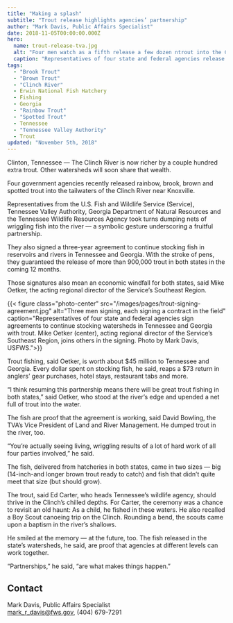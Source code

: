 ```yaml
---
title: "Making a splash"
subtitle: "Trout release highlights agencies’ partnership"
author: "Mark Davis, Public Affairs Specialist"
date: 2018-11-05T00:00:00.000Z
hero:
  name: trout-release-tva.jpg
  alt: "Four men watch as a fifth release a few dozen ntrout into the Clinch River."
  caption: "Representatives of four state and federal agencies release the first of hundreds of trout into the Clinch River near Knoxville. They gathered recently to sign an agreement to stock trout in watersheds in Tennessee and Georgia. Photo by TVA."
tags:
  - "Brook Trout"
  - "Brown Trout"
  - "Clinch River"
  - Erwin National Fish Hatchery
  - Fishing
  - Georgia
  - "Rainbow Trout"
  - "Spotted Trout"
  - Tennessee
  - "Tennessee Valley Authority"
  - Trout
updated: "November 5th, 2018"
---
```


Clinton, Tennessee &mdash; The Clinch River is now richer by a couple hundred extra trout. Other watersheds will soon share that wealth.

Four government agencies recently released rainbow, brook, brown and spotted trout into the tailwaters of the Clinch River near Knoxville.

Representatives from the U.S. Fish and Wildlife Service (Service), Tennessee Valley Authority, Georgia Department of Natural Resources and the Tennessee Wildlife Resources Agency took turns dumping nets of wriggling fish into the river &mdash; a symbolic gesture underscoring a fruitful partnership.

They also signed a three-year agreement to continue stocking fish in reservoirs and rivers in Tennessee and Georgia. With the stroke of pens, they guaranteed the release of more than 900,000 trout in both states in the coming 12 months.

Those signatures also mean an economic windfall for both states, said Mike Oetker, the acting regional director of the Service’s Southeast Region.

{{< figure class="photo-center" src="/images/pages/trout-signing-agreement.jpg" alt="Three men signing, each signing a contract in the field" caption="Representatives of four state and federal agencies sign agreements to continue stocking watersheds in Tennessee and Georgia with trout. Mike Oetker (center), acting regional director of the Service’s Southeast Region, joins others in the signing. Photo by Mark Davis, USFWS.">}}

Trout fishing, said Oetker, is worth about $45 million to Tennessee and Georgia. Every dollar spent on stocking fish, he said, reaps a $73 return in anglers’ gear purchases, hotel stays, restaurant tabs and more.

“I think resuming this partnership means there will be great trout fishing in both states,” said Oetker, who stood at the river’s edge and upended a net full of trout into the water.

The fish are proof that the agreement is working, said David Bowling, the TVA’s Vice President of Land and River Management. He dumped trout in the river, too.

“You’re actually seeing living, wriggling results of a lot of hard work of all four parties involved,” he said.

The fish, delivered from hatcheries in both states, came in two sizes &mdash; big (14-inch-and longer brown trout ready to catch) and fish that didn’t quite meet that size (but should grow).

The trout, said Ed Carter, who heads Tennessee’s wildlife agency, should thrive in the Clinch’s chilled depths. For Carter, the ceremony was a chance to revisit an old haunt: As a child, he fished in these waters. He also recalled a Boy Scout canoeing trip on the Clinch. Rounding a bend, the scouts came upon a baptism in the river’s shallows.

He smiled at the memory &mdash; at the future, too. The fish released in the state’s watersheds, he said, are proof that agencies at different levels can work together.

“Partnerships,” he said, “are what makes things happen.”

## Contact

Mark Davis, Public Affairs Specialist  
[mark_r_davis@fws.gov](mailto:mark_r_davis@fws.gov), (404) 679-7291
